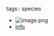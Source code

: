 tags:: species

- ![image.png](https://peach-geographical-bat-397.mypinata.cloud/ipfs/QmQ33rj6B9b5XqG9uaxojuSLopn3rHTMAqMo1HYSTMhK4o)
- [info](https://www.cabidigitallibrary.org/doi/10.1079/cabicompendium.116399)